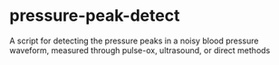 # pressure-peak-detect
A script for detecting the pressure peaks in a noisy blood pressure waveform, measured through pulse-ox, ultrasound, or direct methods
